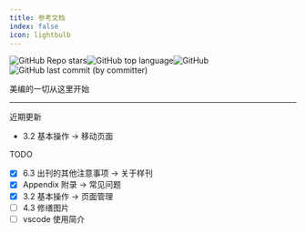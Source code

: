 ```yaml
---
title: 参考文档
index: false
icon: lightbulb
---
```


![GitHub Repo stars](https://img.shields.io/github/stars/szhhwh/jingji_TSreference_vue)![GitHub top language](https://img.shields.io/github/languages/top/szhhwh/jingji_TSreference_vue)![GitHub](https://img.shields.io/github/license/szhhwh/jingji_TSreference_vue)![GitHub last commit (by committer)](https://img.shields.io/github/last-commit/szhhwh/jingji_TSreference_vue)

美编的一切从这里开始

---

近期更新
- 3.2 基本操作 -> 移动页面

TODO
- [x] 6.3 出刊的其他注意事项 -> 关于样刊
- [x] Appendix 附录 -> 常见问题
- [x] 3.2 基本操作 -> 页面管理
- [ ] 4.3 修缮图片
- [ ] vscode 使用简介
